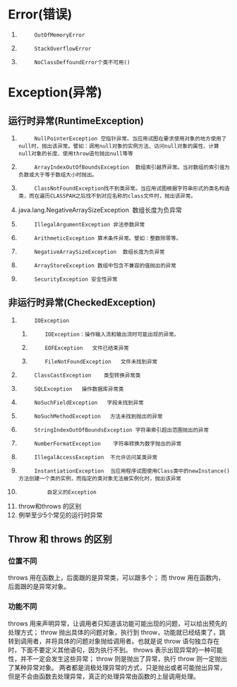
#			Error(错误)
1.			OutOfMemoryError
1.			StackOverflowError
1.			NoClassDeffoundError个类不可用()

# 		Exception(异常)
## 			运行时异常(RuntimeException)
1.			NullPointerException 空指针异常。当应用试图在要求使用对象的地方使用了null时，抛出该异常。譬如：调用null对象的实例方法、访问null对象的属性、计算null对象的长度、使用throw语句抛出null等等
1.			ArrayIndexOutOfBoundsException  数组索引越界异常。当对数组的索引值为负数或大于等于数组大小时抛出。
1.			ClassNotFoundException找不到类异常。当应用试图根据字符串形式的类名构造类，而在遍历CLASSPAH之后找不到对应名称的class文件时，抛出该异常。
1. java.lang.NegativeArraySizeException  数组长度为负异常
1.			IllegalArgumentException 非法参数异常
1.			ArithmeticException 算术条件异常。譬如：整数除零等。
1.			NegativeArraySizeException  数组长度为负异常
1.			ArrayStoreException 数组中包含不兼容的值抛出的异常
1.			SecurityException 安全性异常

##			非运行时异常(CheckedException)
1.			IOException
	1.			IOException：操作输入流和输出流时可能出现的异常。
	1.			EOFException   文件已结束异常
	1.			FileNotFoundException   文件未找到异常
1.			ClassCastException    类型转换异常类
1.			SQLException   操作数据库异常类
1.			NoSuchFieldException   字段未找到异常
1.			NoSuchMethodException   方法未找到抛出的异常
1.			StringIndexOutOfBoundsException 字符串索引超出范围抛出的异常
1.			NumberFormatException    字符串转换为数字抛出的异常
1.			IllegalAccessException  不允许访问某类异常
1.			InstantiationException  当应用程序试图使用Class类中的newInstance()方法创建一个类的实例，而指定的类对象无法被实例化时，抛出该异常
2.				自定义的Exception
2.	throw和throws 的区别
2.	例举至少5个常见的运行时异常	

## Throw 和 throws 的区别
### 位置不同
throws 用在函数上，后面跟的是异常类，可以跟多个； 而 throw 用在函数内，后面跟的是异常对象。
### 功能不同
throws 用来声明异常，让调用者只知道该功能可能出现的问题，可以给出预先的处理方式； throw 抛出具体的问题对象，执行到 throw，功能就已经结束了，跳转到调用者，并将具体的问题对象抛给调用者。也就是说 throw 语句独立存在时，下面不要定义其他语句，因为执行不到。
throws 表示出现异常的一种可能性，并不一定会发生这些异常； throw 则是抛出了异常，执行 throw 则一定抛出了某种异常对象。
两者都是消极处理异常的方式，只是抛出或者可能抛出异常，但是不会由函数去处理异常，真正的处理异常由函数的上层调用处理。